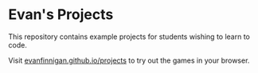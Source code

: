 # Evan's Projects

This repository contains example projects for students wishing to learn to code.

Visit [evanfinnigan.github.io/projects](https://evanfinnigan.github.io/projects) to try out the games in your browser.
